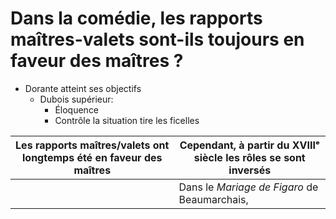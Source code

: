 
# Dans la comédie, les rapports maîtres-valets sont-ils toujours en faveur des maîtres ?

* Dorante atteint ses objectifs
	* Dubois supérieur:
		- Éloquence
		- Contrôle la situation tire les ficelles

| Les rapports maîtres/valets ont longtemps été en faveur des maîtres | Cependant, à partir du XVIIIᵉ siècle les rôles se sont inversés|
|----|----|
| | Dans le *Mariage de Figaro* de Beaumarchais, | 
<!--stackedit_data:
eyJoaXN0b3J5IjpbOTg2MjExMzY1LDUzODExMjI0MiwtNjczOD
Q0MDMwXX0=
-->